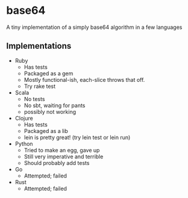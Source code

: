 # base64
A tiny implementation of a simply base64 algorithm in a few languages

## Implementations

* Ruby
  * Has tests
  * Packaged as a gem
  * Mostly functional-ish, each-slice throws that off.
  * Try rake test
* Scala
  * No tests
  * No sbt, waiting for pants
  * possibly not working
* Clojure
  * Has tests
  * Packaged as a lib
  * lein is pretty great! (try lein test or lein run)
* Python
  * Tried to make an egg, gave up
  * Still very imperative and terrible
  * Should probably add tests
* Go
  * Attempted; failed
* Rust
  * Attempted; failed

